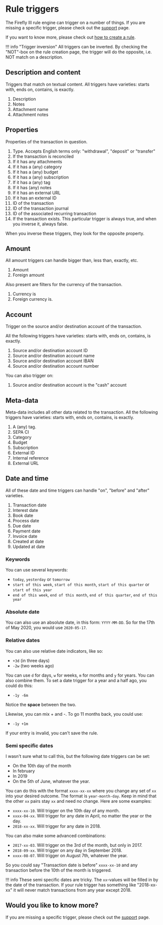 # Rule triggers

The Firefly III rule engine can trigger on a number of things. If you are missing a specific trigger, please check out the [support](../../explanation/support.md) page.

If you want to know more, please check out [how to create a rule](../../how-to/firefly-iii/features/rules.md).

!!! info "Trigger inversion"
    All triggers can be inverted. By checking the "NOT"-box on the rule creation page, the trigger will do the opposite, i.e. NOT match on a description.


## Description and content

Triggers that match on textual content. All triggers have varieties: starts with, ends on, contains, is exactly.

1. Description
2. Notes
3. Attachment name
4. Attachment notes

## Properties

Properties of the transaction in question.

1. Type. Accepts English terms only: "withdrawal", "deposit" or "transfer"
2. If the transaction is reconciled
3. If it has any attachments
4. If it has a (any) category
5. If it has a (any) budget
6. If it has a (any) subscription
7. If it has a (any) tag
8. If it has (any) notes
9. If it has an external URL
10. If it has an external ID
11. ID of the transaction
12. ID of the transaction journal
13. ID of the associated recurring transaction
14. If the transaction exists. This particular trigger is always true, and when you inverse it, always false.

When you inverse these triggers, they look for the opposite property.

## Amount

All amount triggers can handle bigger than, less than, exactly, etc.

1. Amount
2. Foreign amount

Also present are filters for the currency of the transaction.

1. Currency is
2. Foreign currency is.

## Account

Trigger on the source and/or destination account of the transaction.

All the following triggers have varieties: starts with, ends on, contains, is exactly.

1. Source and/or destination account ID
2. Source and/or destination account name
3. Source and/or destination account IBAN
4. Source and/or destination account number

You can also trigger on:

1. Source and/or destination account is the "cash" account

## Meta-data

Meta-data includes all other data related to the transaction. All the following triggers have varieties: starts with, ends on, contains, is exactly.

1. A (any) tag.
2. SEPA CI
3. Category
4. Budget
5. Subscription
6. External ID
7. Internal reference
8. External URL


## Date and time

All of these date and time triggers can handle "on", "before" and "after" varieties.

1. Transaction date
2. Interest date
3. Book date
4. Process date
5. Due date
6. Payment date
7. Invoice date
8. Created at date
9. Updated at date

### Keywords

You can use several keywords:

- `today`, `yesterday` or `tomorrow`
- `start of this week`, `start of this month`, `start of this quarter` or `start of this year`
- `end of this week`, `end of this month`, `end of this quarter`, `end of this year`

### Absolute date

You can also use an absolute date, in this form: `YYYY-MM-DD`. So for the 17th of May 2020, you would use `2020-05-17`.

### Relative dates

You can also use relative date indicators, like so:

- `+3d` (in three days)
- `-2w` (two weeks ago)

You can use `d` for days, `w` for weeks, `m` for months and `y` for years. You can also combine them. To set a date trigger for a year and a half ago, you could do this:

- `-1y -6m`

Notice the **space** between the two.

Likewise, you can mix + and -. To go 11 months back, you could use:

- `-1y +1m`

If your entry is invalid, you can't save the rule.

### Semi specific dates

I wasn't sure what to call this, but the following date triggers can be set:

- On the 10th day of the month
- In february
- In 2019
- On the 5th of June, whatever the year.

You can do this with the format `xxxx-xx-xx` where you change any set of `xx` into your desired outcome. The format is `year-month-day`. Keep in mind that the other `xx` pairs stay `xx` and need no change. Here are some examples:

- `xxxx-xx-10`. Will trigger on the 10th day of any month.
- `xxxx-04-xx`. Will trigger for any date in April, no matter the year or the day.
- `2018-xx-xx`. Will trigger for any date in 2018.

You can also make some advanced combinations:

- `2017-xx-03`. Will trigger on the 3rd of the month, but only in 2017.
- `2018-09-xx`. Will trigger on any day in September 2018.
- `xxxx-08-07`. Will trigger on August 7th, whatever the year.

So you could say "Transaction date is before" `xxxx-xx-10` and any transaction before the 10th of the month is triggered.

!!! info
   These semi specific dates are tricky. The `xx`-values will be filled in by the date of the transaction. If your rule trigger has something like "2018-xx-xx" it will never match transactions from any year except 2018.


## Would you like to know more?

If you are missing a specific trigger, please check out the [support](../../explanation/support.md) page.
